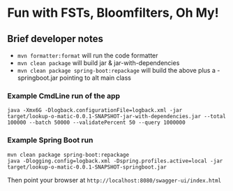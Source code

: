 # Fun with FSTs, Bloomfilters, Oh My!

## Brief developer notes
- `mvn formatter:format` will run the code formatter
- `mvn clean package` will build jar & jar-with-dependencies
- `mvn clean package spring-boot:repackage` will build the above plus a -springboot.jar pointing to alt main class

### Example CmdLine run of the app
```
java -Xmx6G -Dlogback.configurationFile=logback.xml -jar target/lookup-o-matic-0.0.1-SNAPSHOT-jar-with-dependencies.jar --total 100000 --batch 50000 --validatePercent 50 --query 1000000
```

### Example Spring Boot run
```
mvn clean package spring-boot:repackage
java -Dlogging.config=logback.xml -Dspring.profiles.active=local -jar target/lookup-o-matic-0.0.1-SNAPSHOT-springboot.jar
```
Then point your browser at `http://localhost:8080/swagger-ui/index.html`